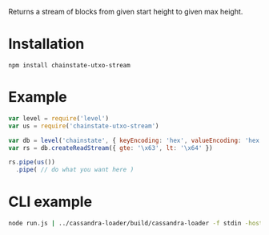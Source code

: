 Returns a stream of blocks from given start height to given max height.

# Installation
`npm install chainstate-utxo-stream`

# Example
```javascript
var level = require('level')
var us = require('chainstate-utxo-stream')

var db = level('chainstate', { keyEncoding: 'hex', valueEncoding: 'hex' })
var rs = db.createReadStream({ gte: '\x63', lt: '\x64' })

rs.pipe(us())
  .pipe( // do what you want here )

```

# CLI example
```sh
node run.js | ../cassandra-loader/build/cassandra-loader -f stdin -host 127.0.0.1 -schema "mainnet.addresses_utxos(a_hash,idx,t_hash,b_height,value)" -progressRate 10000
```
